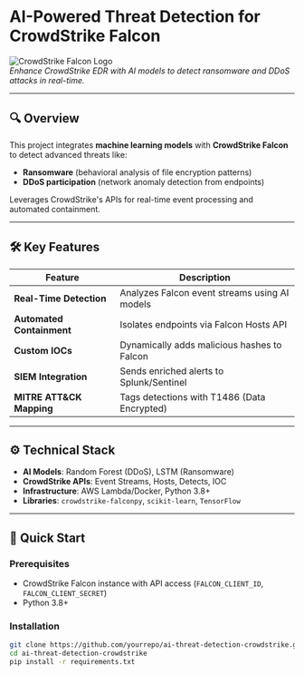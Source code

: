 # AI-Powered Threat Detection for CrowdStrike Falcon

![CrowdStrike Falcon Logo](https://www.crowdstrike.com/wp-content/uploads/2022/05/crowdstrike-logo.svg)  
*Enhance CrowdStrike EDR with AI models to detect ransomware and DDoS attacks in real-time.*

---

## 🔍 Overview
This project integrates **machine learning models** with **CrowdStrike Falcon** to detect advanced threats like:
- **Ransomware** (behavioral analysis of file encryption patterns)
- **DDoS participation** (network anomaly detection from endpoints)

Leverages CrowdStrike's APIs for real-time event processing and automated containment.

---

## 🛠️ Key Features
| Feature | Description |
|---------|-------------|
| **Real-Time Detection** | Analyzes Falcon event streams using AI models |
| **Automated Containment** | Isolates endpoints via Falcon Hosts API |
| **Custom IOCs** | Dynamically adds malicious hashes to Falcon |
| **SIEM Integration** | Sends enriched alerts to Splunk/Sentinel |
| **MITRE ATT&CK Mapping** | Tags detections with T1486 (Data Encrypted) |

---

## ⚙️ Technical Stack
- **AI Models**: Random Forest (DDoS), LSTM (Ransomware)
- **CrowdStrike APIs**: Event Streams, Hosts, Detects, IOC
- **Infrastructure**: AWS Lambda/Docker, Python 3.8+
- **Libraries**: `crowdstrike-falconpy`, `scikit-learn`, `TensorFlow`

---

## 🚀 Quick Start

### Prerequisites
- CrowdStrike Falcon instance with API access (`FALCON_CLIENT_ID`, `FALCON_CLIENT_SECRET`)
- Python 3.8+

### Installation
```bash
git clone https://github.com/yourrepo/ai-threat-detection-crowdstrike.git
cd ai-threat-detection-crowdstrike
pip install -r requirements.txt
